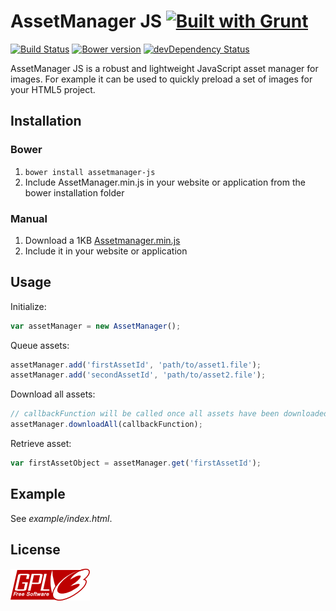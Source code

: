 # AssetManager JS  [![Built with Grunt](https://cdn.gruntjs.com/builtwith.png)](http://gruntjs.com/)
[![Build Status](http://img.shields.io/travis/ain/assetmanager-js.svg)](https://travis-ci.org/ain/assetmanager-js) [![Bower version](https://badge.fury.io/bo/assetmanager-js.svg)](http://badge.fury.io/bo/assetmanager-js) [![devDependency Status](https://david-dm.org/ain/assetmanager-js/dev-status.svg)](https://david-dm.org/ain/assetmanager-js#info=devDependencies)

AssetManager JS is a robust and lightweight JavaScript asset manager for images.
For example it can be used to quickly preload a set of images for your HTML5 project.

## Installation

### Bower
1. `bower install assetmanager-js`
2. Include AssetManager.min.js in your website or application from the bower installation folder

### Manual
1. Download a 1KB [Assetmanager.min.js](https://github.com/ain/assetmanager-js/raw/master/dist/AssetManager.min.js)
2. Include it in your website or application

## Usage
Initialize:
```javascript
var assetManager = new AssetManager();
```
Queue assets:
```javascript
assetManager.add('firstAssetId', 'path/to/asset1.file');
assetManager.add('secondAssetId', 'path/to/asset2.file');
```
Download all assets:
```javascript
// callbackFunction will be called once all assets have been downloaded
assetManager.downloadAll(callbackFunction);
```
Retrieve asset:
```javascript
var firstAssetObject = assetManager.get('firstAssetId');
```

## Example
See _example/index.html_.

## License
[![GPLv3](gplv3-127x51.png)](https://raw.githubusercontent.com/ain/assetmanager-js/master/LICENSE)
